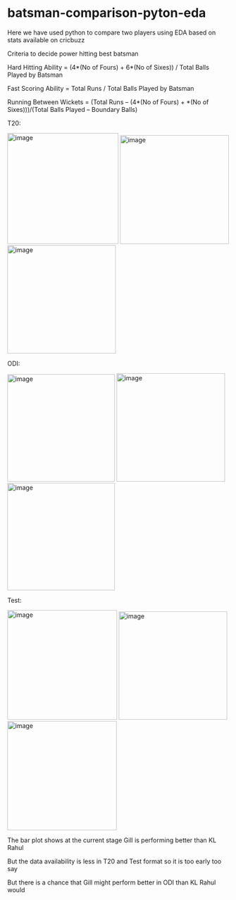 # batsman-comparison-pyton-eda
Here we have used python to compare two players using EDA based on stats available on cricbuzz

Criteria to decide power hitting best batsman

Hard Hitting Ability = (4*(No of Fours) + 6*(No of Sixes)) / Total Balls Played by Batsman

Fast Scoring Ability = Total Runs / Total Balls Played by Batsman

Running Between Wickets = (Total Runs – (4*(No of Fours) + *(No of Sixes)))/(Total Balls Played – Boundary Balls)

T20:

<img width="252" alt="image" src="https://user-images.githubusercontent.com/41315882/221136663-91dc186b-7cbf-4261-8a7c-fa49676b9cff.png">     <img width="247" alt="image" src="https://user-images.githubusercontent.com/41315882/221136773-b61ffe75-f4a7-4d8c-bcc2-5f91e1ee823b.png">     <img width="246" alt="image" src="https://user-images.githubusercontent.com/41315882/221136865-332a988d-f178-40b7-8718-55b97e702b96.png">

ODI:

<img width="244" alt="image" src="https://user-images.githubusercontent.com/41315882/221137080-45d87cf8-46b1-443b-8d9b-f162d8242c76.png">     <img width="246" alt="image" src="https://user-images.githubusercontent.com/41315882/221137132-2972f9f8-949e-4c99-a555-ddbe4918ec01.png">     <img width="244" alt="image" src="https://user-images.githubusercontent.com/41315882/221137181-dd3c313f-3d99-42bb-93b1-0b17bd13ef92.png">

Test:

<img width="249" alt="image" src="https://user-images.githubusercontent.com/41315882/221137264-a2b54c52-595c-4d99-a081-7665b198183a.png">     <img width="246" alt="image" src="https://user-images.githubusercontent.com/41315882/221137321-2fc5b0fa-6003-40dd-b5c5-2aeea207bc25.png">     <img width="248" alt="image" src="https://user-images.githubusercontent.com/41315882/221137391-c20f13c7-cbc0-48bd-a70b-fc29507c226d.png">

The bar plot shows at the current stage Gill is performing better than KL Rahul

But the data availability is less in T20 and Test format so it is too early too say 

But there is a chance that Gill might perform better in ODI than KL Rahul would 
